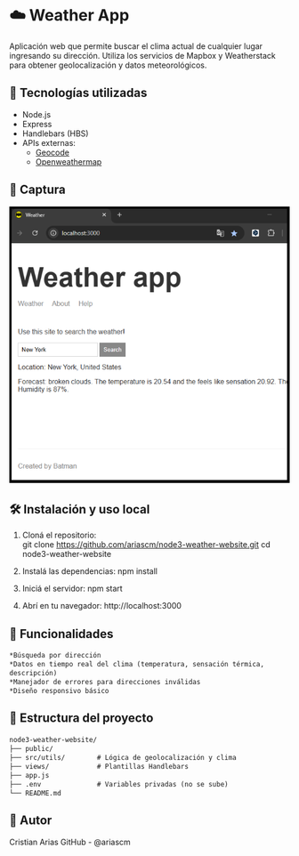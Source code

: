 # ☁️ Weather App

Aplicación web que permite buscar el clima actual de cualquier lugar ingresando su dirección. Utiliza los servicios de Mapbox y Weatherstack para obtener geolocalización y datos meteorológicos.

## 🚀 Tecnologías utilizadas

- Node.js
- Express
- Handlebars (HBS)
- APIs externas:
  - [Geocode](https://geocode.maps.co/)
  - [Openweathermap](https://openweathermap.org/)

## 📸 Captura

![Weather App Screenshot](public/img/screenshot.png)

## 🛠️ Instalación y uso local

1. Cloná el repositorio:   
    git clone https://github.com/ariascm/node3-weather-website.git
    cd node3-weather-website

2. Instalá las dependencias:
    npm install

3. Iniciá el servidor:
    npm start

4. Abrí en tu navegador:
    http://localhost:3000

## 📌 Funcionalidades

    *Búsqueda por dirección
    *Datos en tiempo real del clima (temperatura, sensación térmica, descripción)
    *Manejador de errores para direcciones inválidas
    *Diseño responsivo básico

## 🧩 Estructura del proyecto

    node3-weather-website/
    ├── public/
    ├── src/utils/        # Lógica de geolocalización y clima
    ├── views/            # Plantillas Handlebars
    ├── app.js
    ├── .env              # Variables privadas (no se sube)
    └── README.md

## 👤 Autor
Cristian Arias
GitHub - @ariascm
